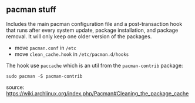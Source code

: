 ## pacman stuff

Includes the main pacman configuration file and a post-transaction hook that runs after every system update, package installation, and package removal. It will only keep one older version of the packages.

- move `pacman.conf` in `/etc`
- move `clean_cache.hook` in `/etc/pacman.d/hooks`

The hook use `paccache` which is an util from the `pacman-contrib` package:
```
sudo pacman -S pacman-contrib
```

source: https://wiki.archlinux.org/index.php/Pacman#Cleaning_the_package_cache
